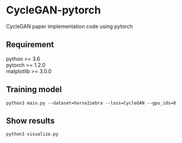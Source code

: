 # CycleGAN-pytorch
CycleGAN paper implementation code using pytorch

## Requirement
python >= 3.6  
pytorch >= 1.2.0  
matplotlib >= 3.0.0

## Training model 
```
python3 main.py --dataset=horse2zebra --loss=CycleGAN --gpu_ids=0
```

## Show results
```
python3 visualize.py
```
